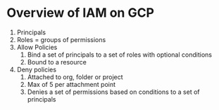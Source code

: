 # Overview of IAM on GCP

1. Principals
1. Roles = groups of permissions
1. Allow Policies
    1. Bind a set of principals to a set of roles with optional conditions
    1. Bound to a resource
1. Deny policies
    1. Attached to org, folder or project
    1. Max of 5 per attachment point
    1. Denies a set of permissions based on conditions to a set of principals
